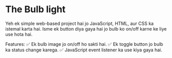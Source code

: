 # The Bulb light
Yeh ek simple web-based project hai jo JavaScript, HTML, aur CSS ka istemal karta hai. Isme ek button diya gaya hai jo bulb ko on/off karne ke liye use hota hai.

Features:
✅ Ek bulb image jo on/off ho sakti hai.
✅ Ek toggle button jo bulb ka status change karega.
✅ JavaScript event listener ka use kiya gaya hai.
